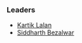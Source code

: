 ### Leaders
* [Kartik Lalan](mailto:desktoptop10@gmail.com)
* [Siddharth Bezalwar](mailto:siddharth.bezalwar@gmail.com)
